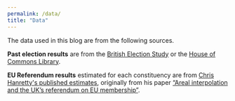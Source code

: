 ```yaml
---
permalink: /data/
title: "Data"
---
```


The data used in this blog are from the following sources.

**Past election results** are from the [British Election Study](https://www.britishelectionstudy.com/data-objects/linked-data/) or the [House of Commons Library](https://commonslibrary.parliament.uk/research-briefings/cbp-8647/#fullreport).

**EU Referendum results** estimated for each constituency are from [Chris Hanretty's published estimates](https://docs.google.com/spreadsheets/d/1b71SDKPFbk-ktmUTXmDpUP5PT299qq24orEA0_TOpmw/edit?usp=sharing), originally from his paper [“Areal interpolation and the UK’s referendum on EU membership”](http://dx.doi.org/10.1080/17457289.2017.1287081).


